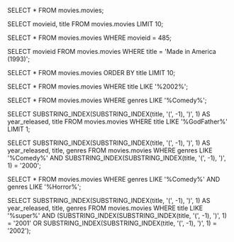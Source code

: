 SELECT * FROM movies.movies;

SELECT movieid, title FROM movies.movies LIMIT 10;

SELECT * FROM movies.movies WHERE movieid = 485;

SELECT movieid FROM movies.movies WHERE title = 'Made in America (1993)';

SELECT * FROM movies.movies ORDER BY title LIMIT 10;

SELECT * FROM movies.movies WHERE title LIKE '%2002%';

SELECT * FROM movies.movies WHERE genres LIKE '%Comedy%';

SELECT SUBSTRING_INDEX(SUBSTRING_INDEX(title, '(', -1), ')', 1) AS year_released, title FROM movies.movies WHERE title LIKE '%GodFather%' LIMIT 1;

SELECT SUBSTRING_INDEX(SUBSTRING_INDEX(title, '(', -1), ')', 1) AS year_released, title, genres FROM movies.movies WHERE genres LIKE '%Comedy%' AND SUBSTRING_INDEX(SUBSTRING_INDEX(title, '(', -1), ')', 1) = '2000';

SELECT * FROM movies.movies WHERE genres LIKE '%Comedy%' AND genres LIKE '%Horror%';

SELECT SUBSTRING_INDEX(SUBSTRING_INDEX(title, '(', -1), ')', 1) AS year_released, title, genres FROM movies.movies WHERE title LIKE '%super%' AND (SUBSTRING_INDEX(SUBSTRING_INDEX(title, '(', -1), ')', 1) = '2001' OR SUBSTRING_INDEX(SUBSTRING_INDEX(title, '(', -1), ')', 1) = '2002');